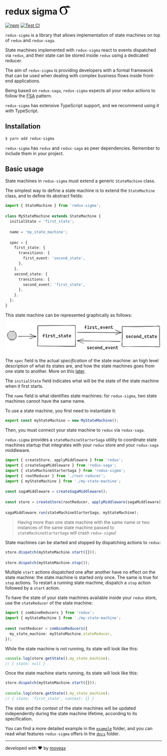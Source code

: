 <h1>redux sigma <img src="https://github.com/moveaxlab/redux-sigma/raw/master/assets/logo.png" alt="redux-sigma" height="30px" /></h1>

[![npm](https://img.shields.io/npm/v/redux-sigma)](https://www.npmjs.com/package/redux-sigma)
[![Test CI](https://github.com/moveaxlab/redux-sigma/workflows/Test%20CI/badge.svg?branch=master)](https://github.com/moveaxlab/redux-sigma/actions)

`redux-sigma` is a library that allows implementation of state machines on top
of `redux` and `redux-saga`.

State machines implemented with `redux-sigma` react to events dispatched via `redux`,
and their state can be stored inside `redux` using a dedicated reducer.

The aim of `redux-sigma` is providing developers with a formal framework
that can be used when dealing with complex business flows inside front-end applications.

Being based on `redux-saga`, `redux-sigma` expects all your redux actions to follow
the [FSA](https://github.com/redux-utilities/flux-standard-action) pattern.

`redux-sigma` has extensive TypeScript support, and we recommend using it with TypeScript.

## Installation

```bash
$ yarn add redux-sigma
```

`redux-sigma` has `redux` and `redux-saga` as peer dependencies.
Remember to include them in your project.

## Basic usage

State machines in `redux-sigma` must extend a generic `StateMachine` class.

The simplest way to define a state machine is to extend the `StateMachine` class,
and to define its abstract fields:

```typescript
import { StateMachine } from 'redux-sigma';

class MyStateMachine extends StateMachine {
  initialState = 'first_state';

  name = 'my_state_machine';

  spec = {
    first_state: {
      transitions: {
        first_event: 'second_state',
      },
    },
    second_state: {
      transitions: {
        second_event: 'first_state',
      },
    },
  };
}
```

This state machine can be represented graphically as follows:

![A simple state machine](https://github.com/moveaxlab/redux-sigma/raw/master/assets/simple-state-machine.png)

The `spec` field is the actual _specification_ of the state machine:
an high level description of what its states are, and how the state machines
goes from one state to another.
More on this [later](#state-machines-specification).

The `initialState` field indicates what will be the state of the state machine
when it first starts.

The `name` field is what identifies state machines: for `redux-sigma`,
two state machines cannot have the same name.

To use a state machine, you first need to instantiate it:

```typescript
export const myStateMachine = new MyStateMachine();
```

Then, you must connect your state machine to `redux` via `redux-saga`.

`redux-sigma` provides a `stateMachineStarterSaga` utility to coordinate state machines startup
that integrates with your `redux` store and your `redux-saga` middleware.

```typescript
import { createStore, applyMiddleware } from 'redux';
import { createSagaMiddleware } from 'redux-saga';
import { stateMachineStarterSaga } from 'redux-sigma';
import { rootReducer } from './root-reducer';
import { myStateMachine } from './my-state-machine';

const sagaMiddleware = createSagaMiddleware();

const store = createStore(rootReducer, applyMiddleware(sagaMiddleware));

sagaMiddleware.run(stateMachineStarterSaga, myStateMachine);
```

> Having more than one state machine with the same name
> or two instances of the same state machine passed to `stateMachineStarterSaga`
> will crash `redux-sigma`!

State machines can be started and stopped by dispatching actions to `redux`:

```typescript
store.dispatch(myStateMachine.start({}));

store.dispatch(myStateMachine.stop());
```

Multiple `start` actions dispatched one after another have no effect on the state machine:
the state machine is started only once.
The same is true for `stop` actions.
To restart a running state machine, dispatch a `stop` action followed by a `start` action.

To have the state of your state machines available inside your `redux` store,
use the `stateReducer` of the state machine:

```typescript
import { combineReducers } from 'redux';
import { myStateMachine } from './my-state-machine';

const rootReducer = combineReducers({
  my_state_machine: myStateMachine.stateReducer,
});
```

While the state machine is not running, its state will look like this:

```typescript
console.log(store.getState().my_state_machine);
// { state: null }
```

Once the state machine starts running, its state will look like this:

```typescript
store.dispatch(myStateMachine.start({}));

console.log(store.getState().my_state_machine);
// { state: 'first_state', context: {} }
```

The state and the context of the state machines will be updated independently
during the state machine lifetime, according to its specification.

You can find a more detailed example in the [`example`](https://github.com/moveaxlab/redux-sigma/tree/master/example) folder,
and you can read what features `redux-sigma` offers in the [`docs`](https://github.com/moveaxlab/redux-sigma/tree/master/docs) folder.

---

developed with :heart: by [moveax](https://moveax.it/)
